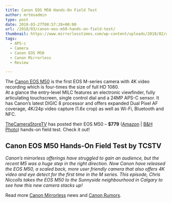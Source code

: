 ```yaml
---
title: Canon EOS M50 Hands-On Field Test
author: mrtmsadmin
type: post
date: 2018-03-27T08:57:28+00:00
url: /2018/03/canon-eos-m50-hands-on-field-test/
thumbnail: https://www.mirrorlesstimes.com/wp-content/uploads/2018/02/canon-eos-m50-1.jpg
tags:
  - APS-c
  - Camera
  - Canon EOS M50
  - Canon Mirrorless
  - Review

---
```

The [Canon EOS M50][1] is the first EOS M-series camera with 4K video recording which is four-times the size of full HD 1080.  
At a glance the entry-level MILC features an electronic viewfinder, fully articulating touchscreen, single control dial and a 24MP APS-C sensor. It has Canon’s latest DIGIC 8 processor and offers expanded Dual Pixel AF coverage, 4K/24p video capture (1.6x crop) as well as Wi-Fi, Bluetooth and NFC.

[TheCameraStoreTV][2] has posted their EOS M50 – **$779** (<a href="https://aax-us-east.amazon-adsystem.com/x/c/QmtC88Ll1uDZ1X5TpgoALCAAAAFh1nQv8AEAAAFKARPtrTU/https://assoc-redirect.amazon.com/g/r/https://www.amazon.com/Canon-Mirrorless-Camera-Video-Black/dp/B079Y6T7T6/ref=as_at?creativeASIN=B079Y6T7T6&linkCode=w61&imprToken=1xyRNkiItz5yvSnW0EDbpA&slotNum=0&tag=daicamnew-20" target="_blank" rel="noopener" data-amzn-asin="B079Y6T7T6">Amazon</a> | <a href="https://www.bhphotovideo.com/c/product/1393460-REG/canon_2680c001_eos_m50_mirrorless_digital.html/BI/20175/KBID/14249" target="_blank" rel="noopener">B&H Photo</a>) hands-on field test. Check it out!<!--more-->

## Canon EOS M50 Hands-On Field Test by TCSTV



_Canon’s mirrorless offerings have struggled to gain an audience, but the recent M5 was a huge step in the right direction. Now Canon have released the EOS M50, a scaled back, more user friendly camera that also offers 4K video and eye detect for the first time in the M series. This episode, Chris Niccolls takes the_ _EOS M50_ _to the Sunnyside neighbourhood in Calgary to see how this new camera stacks up!_

Read more [Canon Mirrorless][3] news and <a href="https://www.dailycameranews.com/tag/canon-rumors/" target="_blank" rel="noopener">Canon Rumors</a>.

 [1]: https://www.mirrorlesstimes.com/tag/canon-eos-m50/
 [2]: https://www.youtube.com/watch?v=Mxx51eVz9fY
 [3]: https://www.mirrorlesstimes.com/tag/canon-mirrorless/